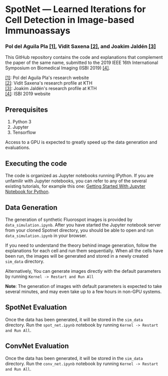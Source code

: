 # SpotNet &mdash; Learned Iterations for Cell Detection in Image-based Immunoassays
### Pol del Aguila Pla [\[1\]][1], Vidit Saxena [\[2\]][2], and Joakim Jaldén [\[3\]][3]

This GitHub repository contains the code and explanations that complement the paper of the same name, submitted to the 2019 IEEE 16th International Symposium on Biomedical Imaging (ISBI 2019) [\[4\]][4].

[\[1\]][1]: Pol del Aguila Pla's research website  
[\[2\]][2]: Vidit Saxena's research profile at KTH  
[\[3\]][3]: Joakim Jaldén's research profile at KTH  
[\[4\]][4]: ISBI 2019 website

[1]: https://poldap.github.io  
[2]: https://kth.se/profile/vidits   
[3]: https://kth.se/profile/jalden 
[4]: https://biomedicalimaging.org/2019/

## Prerequisites
1. Python 3  
2. Jupyter  
3. Tensorflow  
  
Access to a GPU is expected to greatly speed up the data generation and evaluations.  

## Executing the code

The code is organized as Jupyter notebooks running IPython. If you are unfamilir with Jupyter notebooks, you can refer to any of the several existing tutorials, for example this one: [Getting Started With Jupyter Notebook for Python](https://medium.com/codingthesmartway-com-blog/getting-started-with-jupyter-notebook-for-python-4e7082bd5d46).

## Data Generation

The generation of synthetic Fluorospot images is provided by `data_simulation.ipynb`. After you have started the Jupyter notebook server from your cloned Spotnet directory, you should be able to open and run `data_simulation.ipynb` in your browser.  
  
If you need to understand the theory behind image generation, follow the explanations for each cell and run them sequentially. When all the cells have been run, the images will be generated and stored in a newly created `sim_data` directory.  
  
Alternatively, You can generate images directly with the default parameters by running `Kernel -> Restart and Run All`

**Note**: The generation of images with default parameters is expected to take several minutes, and may even take up to a few hours in non-GPU systems.

## SpotNet Evaluation

Once the data has been generated, it will be stored in the `sim_data` directory. Run the `spot_net.ipynb` notebook by running `Kernel -> Restart and Run All`.  

## ConvNet Evaluation
  
Once the data has been generated, it will be stored in the `sim_data` directory. Run the `conv_net.ipynb` notebook by running `Kernel -> Restart and Run All`.
  
